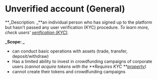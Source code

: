 

# Unverified account (General)

**_Description: _**an individual person who has signed up to the platform but hasn't passed any user verification (KYC) procedure. _To learn more, check users' [verification (KYC)](https://docs.google.com/document/d/1HxecxkhmOvcH3QnzvfvW1GqZOPOaD-pfTiGH7vfBwBk/edit)._

**_Scope: _**



*   can conduct basic operations with assets (trade, transfer, deposit/withdraw)
*   Has a limited ability to invest in crowdfunding campaigns of corporate users _(cannot acquire tokens with the **Requires KYC **[property](../User-issued-tokens/properties-of-user-issued-tokens.html))_
*   cannot create their tokens and crowdfunding campaigns